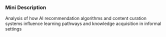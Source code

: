 ### Mini Description

Analysis of how AI recommendation algorithms and content curation systems influence learning pathways and knowledge acquisition in informal settings
